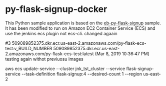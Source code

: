 # py-flask-signup-docker
This Python sample application is based on the [eb-py-flask-signup](https://github.com/awslabs/eb-py-flask-signup) sample. It has been modified to run on Amazon EC2 Container Service (ECS) and use the jenkins ecs plugin not ecs-cli.
changed agaain

#3 509089852375.dkr.ecr.us-east-2.amazonaws.com/py-flask-ecs-test:v_BUILD_NUMBER 509089852375.dkr.ecr.us-east-2.amazonaws.com/py-flask-ecs-test:latest (Mar 8, 2019 10:36:47 PM)
testing again withot previuosu images

aws ecs update-service --cluster jnk_tst_cluster --service flask-signup-service --task-definition flask-signup:4 --desired-count 1 --region us-east-2